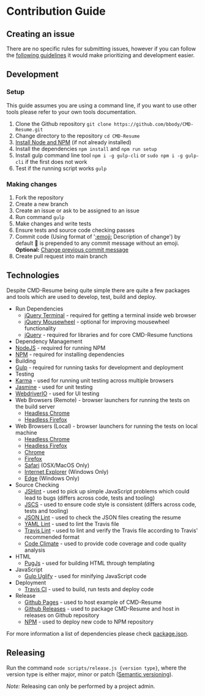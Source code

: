 # Contribution Guide
## Creating an issue
There are no specific rules for submitting issues, however if you can follow the [following guidelines](https://upthemes.com/blog/2014/02/writing-useful-github-issues/) it would make prioritizing and development easier.

## Development
### Setup
This guide assumes you are using a command line, if you want to use other tools please refer to your own tools documentation.

1.  Clone the Github repository `git clone https://github.com/bbody/CMD-Resume.git`
2.  Change directory to the repository `cd CMD-Resume`
3.  [Install Node and NPM](https://docs.npmjs.com/getting-started/installing-node) (if not already installed)
4.  Install the dependencies `npm install` and `npm run setup`
5.  Install gulp command line tool `npm i -g gulp-cli` or `sudo npm i -g gulp-cli` if the first does not work
6.  Test if the running script works `gulp`

### Making changes
1.  Fork the repository
2.  Create a new branch
3.  Create an issue or ask to be assigned to an issue
4.  Run command `gulp`
4.  Make changes and write tests
5.  Ensure tests and source code checking passes
6.  Commit code (Using format of '[:emoji:](https://github.com/slashsBin/styleguide-git-commit-message) Description of change') by default :pencil: is prepended to any commit message without an emoji. **Optional:** [Change previous commit message](https://help.github.com/articles/changing-a-commit-message/)
7.  Create pull request into main branch

## Technologies
Despite CMD-Resume being quite simple there are quite a few packages and tools which are used to develop, test, build and deploy.

-   Run Dependencies
    -   [jQuery Terminal](http://terminal.jcubic.pl/) - required for getting a terminal inside web browser
    -   [jQuery Mousewheel](https://github.com/jquery/jquery-mousewheel) - optional for improving mousewheel functionality
    -   [jQuery](https://jquery.com/) - required for libraries and for core CMD-Resume functions
-   Dependency Management
-   [NodeJS](https://nodejs.org/en/) - required for running NPM
-   [NPM](https://www.npmjs.com/) - required for installing dependencies
-   Building
-   [Gulp](http://gulpjs.com/) - required for running tasks for development and deployment
-   Testing
-   [Karma](https://karma-runner.github.io/) - used for running unit testing across multiple browsers
-   [Jasmine](https://jasmine.github.io/) - used for unit testing
-   [WebdriverIO](http://webdriver.io/) - used for UI testing
-   Web Browsers (Remote) - browser launchers for running the tests on the build server
    -   [Headless Chrome](https://developers.google.com/web/updates/2017/04/headless-chrome)
    -   [Headless Firefox](https://github.com/karma-runner/karma-firefox-launcher)
-   Web Browsers (Local) - browser launchers for running the tests on local machine
    -   [Headless Chrome](https://developers.google.com/web/updates/2017/04/headless-chrome)
    -   [Headless Firefox](https://github.com/karma-runner/karma-firefox-launcher)
    -   [Chrome](https://github.com/karma-runner/karma-chrome-launcher)
    -   [Firefox](https://github.com/karma-runner/karma-firefox-launcher)
    -   [Safari](https://github.com/karma-runner/karma-safari-launcher) (OSX/MacOS Only)
    -   [Internet Explorer](https://github.com/karma-runner/karma-ie-launcher) (Windows Only)
    -   [Edge](https://github.com/karma-runner/karma-edge-launcher) (Windows Only)
-   Source Checking
    -   [JSHint](http://jshint.com/) - used to pick up simple JavaScript problems which could lead to bugs (differs across code, tests and tooling)
    -   [JSCS](http://jscs.info/) - used to ensure code style is consistent (differs across code, tests and tooling)
    -   [JSON Lint](https://github.com/zaach/jsonlint) - used to check the JSON files creating the resume
    -   [YAML Lint](https://github.com/rasshofer/yaml-lint) - used to lint the Travis file
    -   [Travis Lint](https://github.com/travis-ci/travis.rb#lint) - used to lint and verify the Travis file according to Travis' recommended format
    -   [Code Climate](https://codeclimate.com/github/bbody/CMD-Resume) - used to provide code coverage and code quality analysis
-   HTML
    -   [PugJs](https://github.com/pugjs/pug) - used for building HTML through templating
-   JavaScript
    -   [Gulp Uglify](https://www.npmjs.com/package/gulp-uglify) - used for minifying JavaScript code
-   Deployment
    -   [Travis CI](https://travis-ci.org/) - used to build, run tests and deploy code
-   Release
    -   [Github Pages](https://pages.github.com/) - used to host example of CMD-Resume
    -   [Github Releases](https://help.github.com/articles/creating-releases/) - used to package CMD-Resume and host in releases on Github repository
    -   [NPM](https://www.npmjs.com/package/cmd-resume) - used to deploy new code to NPM repository

For more information a list of dependencies please check [package.json](https://github.com/bbody/CMD-Resume/blob/master/package.json).

## Releasing
Run the command `node scripts/release.js {version type}`, where the version type is either major, minor or patch ([Semantic versioning](https://semver.org/)).

*Note:* Releasing can only be performed by a project admin.
